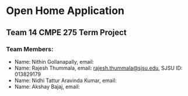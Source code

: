 # Open Home Application

## Team 14 CMPE 275 Term Project

### Team Members:
- Name: Nithin Gollanapally,             email:
- Name: Rajesh Thummala,                 email: rajesh.thummala@sjsu.edu,      SJSU ID: 013829179
- Name: Nidhi Tattur Aravinda Kumar,     email:
- Name: Akshay Bajaj,                    email:

